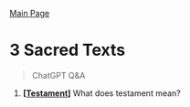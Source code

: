 [Main Page](https://yooyolo.github.io/JudaismRandomSeed/)
# 3 Sacred Texts
> ChatGPT Q&A <br>

1. __[[Testament](3_Sacred_Texts/Testament.md)]__ What does testament mean?
